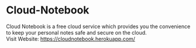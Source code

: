 # Cloud-Notebook
Cloud Notebook is a free cloud service which provides you the convenience to keep your personal notes safe and secure on the cloud.<br/>
Visit Website: https://cloudnotebook.herokuapp.com/
